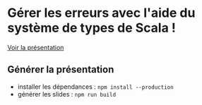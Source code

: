 Gérer les erreurs avec l'aide du système de types de Scala !
============================================================

[Voir la présentation](https://dsferruzza.github.io/conf-gestion-erreurs-en-scala/)

## Générer la présentation

- installer les dépendances : `npm install --production`
- générer les slides : `npm run build`
